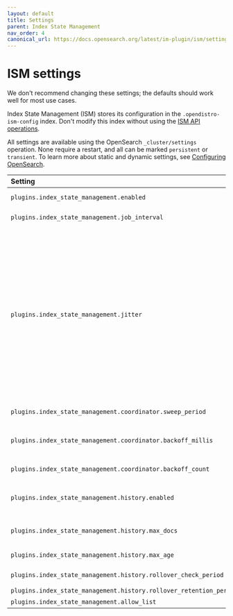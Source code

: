 ```yaml
---
layout: default
title: Settings
parent: Index State Management
nav_order: 4
canonical_url: https://docs.opensearch.org/latest/im-plugin/ism/settings/
---
```


# ISM settings

We don't recommend changing these settings; the defaults should work well for most use cases.

Index State Management (ISM) stores its configuration in the `.opendistro-ism-config` index. Don't modify this index without using the [ISM API operations]({{site.url}}{{site.baseurl}}/im-plugin/ism/api/).

All settings are available using the OpenSearch `_cluster/settings` operation. None require a restart, and all can be marked `persistent` or `transient`. To learn more about static and dynamic settings, see [Configuring OpenSearch]({{site.url}}{{site.baseurl}}/install-and-configure/configuring-opensearch/index/).

Setting | Default | Description
:--- | :--- | :---
`plugins.index_state_management.enabled` | True | Specifies whether ISM is enabled or not.
`plugins.index_state_management.job_interval` | 5 minutes | The interval at which the managed index jobs are run.
`plugins.index_state_management.jitter` | 0.6 | A randomized delay that is added to a job's base run time to prevent a surge of activity from all indexes at the same time. A value of 0.6 means a delay of 0-60% of a job interval is added to the base interval. For example, if you have a base interval time of 30 minutes, a value of 0.6 means an amount anywhere between 0 to 18 minutes gets added to your job interval. Maximum is 1, which means an additional interval time of 100%. This maximum cannot exceed `plugins.jobscheduler.jitter_limit`, which also has a default of 0.6. For example, if `plugins.index_state_management.jitter` is set to 0.8, ISM uses `plugins.jobscheduler.jitter_limit` of 0.6 instead.
`plugins.index_state_management.coordinator.sweep_period` | 10 minutes | How often the routine background sweep is run.
`plugins.index_state_management.coordinator.backoff_millis` | 50 milliseconds | The backoff time between retries for failures in the `ManagedIndexCoordinator` (such as when we update managed indexes).
`plugins.index_state_management.coordinator.backoff_count` | 2 | The count of retries for failures in the `ManagedIndexCoordinator`.
`plugins.index_state_management.history.enabled` | True | Specifies whether audit history is enabled or not. The logs from ISM are automatically indexed to a logs document.
`plugins.index_state_management.history.max_docs` | 2,500,000 | The maximum number of documents before rolling over the audit history index.
`plugins.index_state_management.history.max_age` | 24 hours | The maximum age before rolling over the audit history index.
`plugins.index_state_management.history.rollover_check_period` | 8 hours | The time between rollover checks for the audit history index.
`plugins.index_state_management.history.rollover_retention_period` | 30 days | How long audit history indexes are kept.
`plugins.index_state_management.allow_list` | All actions | List of actions that you can use.
